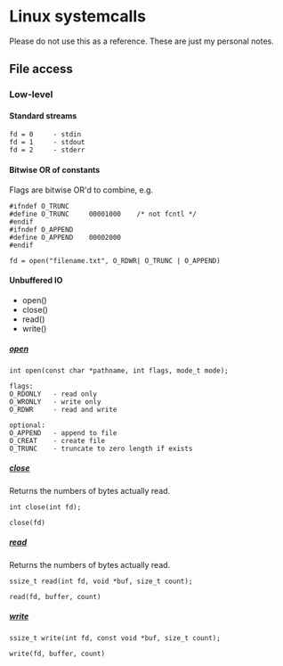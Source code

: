 # Linux systemcalls

Please do not use this as a reference. These are just my personal notes.

## File access

### Low-level

#### Standard streams

```
fd = 0     - stdin
fd = 1     - stdout
fd = 2     - stderr
```

#### Bitwise OR of constants

Flags are bitwise OR'd to combine, e.g.

```
#ifndef O_TRUNC
#define O_TRUNC		00001000	/* not fcntl */
#endif
#ifndef O_APPEND
#define O_APPEND	00002000
#endif

fd = open("filename.txt", O_RDWR| O_TRUNC | O_APPEND)
```

#### Unbuffered IO

* open()
* close()
* read()
* write()

##### [open](http://man7.org/linux/man-pages/man2/open.2.html)

```
int open(const char *pathname, int flags, mode_t mode);

flags:
O_RDONLY   - read only
O_WRONLY   - write only
O_RDWR     - read and write

optional:
O_APPEND   - append to file
O_CREAT    - create file
O_TRUNC    - truncate to zero length if exists
```

##### [close](http://man7.org/linux/man-pages/man2/close.2.html)

Returns the numbers of bytes actually read.

```
int close(int fd);

close(fd)
```

##### [read](http://man7.org/linux/man-pages/man2/read.2.html)

Returns the numbers of bytes actually read.

```
ssize_t read(int fd, void *buf, size_t count);

read(fd, buffer, count)
```

##### [write](http://man7.org/linux/man-pages/man2/write.2.html)

```
ssize_t write(int fd, const void *buf, size_t count);

write(fd, buffer, count)
```
